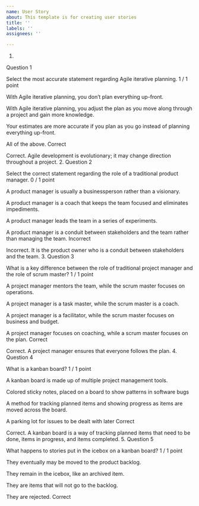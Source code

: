 ```yaml
---
name: User Story
about: This template is for creating user stories
title: ''
labels: ''
assignees: ''

---
```


1.
Question 1

Select the most accurate statement regarding Agile iterative planning.
1 / 1 point

With Agile iterative planning, you don’t plan everything up-front.

With Agile iterative planning, you adjust the plan as you move along through a project and gain more knowledge.

Your estimates are more accurate if you plan as you go instead of planning everything up-front. 

All of the above.
Correct

Correct. Agile development is evolutionary; it may change direction throughout a project.
2.
Question 2

Select the correct statement regarding the role of a traditional product manager.
0 / 1 point

A product manager is usually a businessperson rather than a visionary.

A product manager is a coach that keeps the team focused and eliminates impediments.

A product manager leads the team in a series of experiments.

A product manager is a conduit between stakeholders and the team rather than managing the team.
Incorrect

Incorrect. It is the product owner who is a conduit between stakeholders and the team.
3.
Question 3

What is a key difference between the role of traditional project manager and the role of scrum master?
1 / 1 point

A project manager mentors the team, while the scrum master focuses on operations.

 A project manager is a task master, while the scrum master is a coach.

A project manager is a facilitator, while the scrum master focuses on business and budget.

A project manager focuses on coaching, while a scrum master focuses on the plan.
Correct

Correct. A project manager ensures that everyone follows the plan.
4.
Question 4

What is a kanban board?
1 / 1 point

A kanban board is made up of multiple project management tools.

Colored sticky notes, placed on a board to show patterns in software bugs

A method for tracking planned items and showing progress as items are moved across the board.

A parking lot for issues to be dealt with later
Correct

Correct. A kanban board is a way of tracking planned items that need to be done, items in progress, and items completed.
5.
Question 5

What happens to stories put in the icebox on a kanban board?
1 / 1 point

They eventually may be moved to the product backlog.

They remain in the icebox, like an archived item.

They are items that will not go to the backlog.

They are rejected.
Correct

